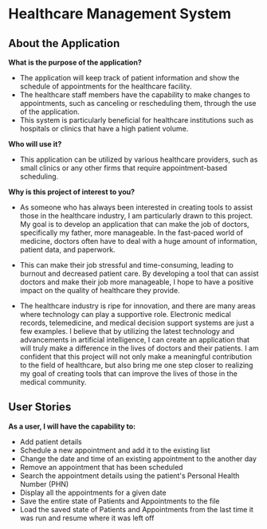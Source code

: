 # Healthcare Management System 

## About the Application 


**What is the purpose of the application?** 

- The application will keep track of patient information and show the schedule of appointments for the healthcare facility.
- The healthcare staff members have the capability to make changes to appointments, such as canceling or rescheduling 
 them, through the use of the application. 
- This system is particularly beneficial for healthcare institutions such as hospitals or 
  clinics that have a high patient volume. 

**Who will use it?**
- This application can be utilized by various healthcare providers, 
  such as small clinics or any other firms that require appointment-based scheduling.

**Why is this project of interest to you?**

- As someone who has always been interested in creating tools to assist those in the healthcare industry, 
I am particularly drawn to this project. My goal is to develop an application that can make the job of doctors, 
specifically my father, more manageable.
In the fast-paced world of medicine, doctors often have to deal with a huge amount of information, patient data, and paperwork. 

- This can make their job stressful and time-consuming, leading to burnout and decreased patient care. 
By developing a tool that can assist doctors and make their job more manageable, I hope to have a positive impact on the 
quality of healthcare they provide.

- The healthcare industry is ripe for innovation, and there are many areas where technology can play a supportive role. 
Electronic medical records, telemedicine, and medical decision support systems are just a few examples. 
I believe that by utilizing the latest technology and advancements in artificial intelligence, 
I can create an application that will truly make a difference in the lives of doctors and their patients.
I am confident that this project will not only make a meaningful contribution to the field of healthcare, 
but also bring me one step closer to realizing my goal of creating tools that can improve the lives of those in the 
medical community.

## User Stories

**As a user, I will have the capability to:**

- Add patient details
- Schedule a new appointment and add it to the existing list
- Change the date and time of an existing appointment to the another day
- Remove an appointment that has been scheduled
- Search the appointment details using the patient's Personal Health Number (PHN)
- Display all the appointments for a given date
- Save the entire state of Patients and Appointments to the file 
- Load the saved state of Patients and Appointments from the last time it was run 
  and resume where it was left off
